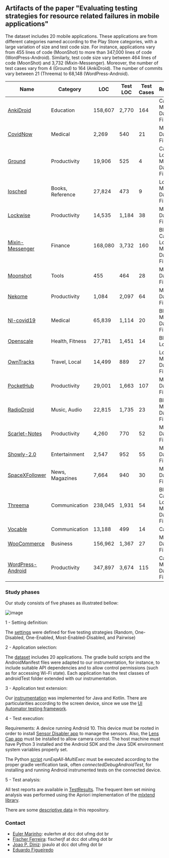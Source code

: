 ## Artifacts of the paper "Evaluating testing strategies for resource related failures in mobile applications"

The dataset includes 20 mobile applications. These applications are from different categories named according to the Play Store categories, with a large variation of size and test code size. For instance, applications vary from 455 lines of code (MoonShot) to more than 347,000 lines of code (WordPress-Android). Similarly, test code size vary between 464 lines of code (MoonShot) and 3,732 (Mixin-Messenger). Moreover, the number of test cases vary from 4 (Ground) to 164 (AnkiDroid). The number of commits vary between 21 (Threema) to 68,148 (WordPress-Android).

|Name 	        |Category  | LOC|	Test LOC	|Test Cases|Resources|	Commits	  |
|-------        |-------|---------|---------|-------|--------|-------                   |
|[AnkiDroid](pages/ankidroid.md)             |Education |158,607       |2,770   |164  |	Camera, Mobile Data, Wi-Fi      |13,643      |
|[CovidNow](pages/covidnow.md)             |Medical |2,269       |540   |21  |	Mobile Data, Wi-Fi      |85      |
|[Ground](pages/ground.md)             |Productivity |19,906      |525   |4  |	Camera, Location, Mobile Data, Wi-Fi      |4,936     |
|[Iosched](pages/iosched.md)             |Books, Reference |27,824       |473   |9  |	Location, Mobile Data, Wi-Fi       |3,101      |
|[Lockwise](pages/lockwise.md)             |Productivity |14,535       |1,184   |38  |	Mobile Data, Wi-Fi     |503      |
|[Mixin-Messenger](pages/mixin.md)             |Finance |168,080       |3,732   |160  |	Bluetooth, Camera, Location, Mobile Data, Wi-Fi     |8,086      |
|[Moonshot](pages/moonshot.md)             |Tools |455       |464   |28  |	Mobile Data, Wi-Fi    |351     |
|[Nekome](pages/nekome.md)             |Productivity |1,084       |2,097   |64  |	Mobile Data, Wi-Fi     |2,742      |
|[Nl-covid19](pages/nlcovid19.md)             |Medical |65,839       |1,114   |20  |	Bluetooth, Mobile Data, Wi-Fi     |1,293      |
|[Openscale](pages/openscale.md)             |Health, Fitness |27,781       |1,451   |14  |	Bluetooth, Location     |2,027      |
|[OwnTracks](pages/owntracks.md)             |Travel, Local |14,499       |889   |27  |	Location, Mobile Data, Wi-Fi     |1,995      |
|[PocketHub](pages/pockethub.md)             |Productivity |29,001       |1,663   |107  |	Mobile Data, Wi-Fi     |3,512      |
|[RadioDroid](pages/radiodroid.md)             |Music, Audio |22,815       |1,735   |23  |	Bluetooth, Mobile Data, Wi-Fi    |1,186      |
|[Scarlet-Notes](pages/scarletnotes.md)             |Productivity |4,260       |770   |52  |	Mobile Data, Wi-Fi    |656      |
|[Showly-2.0](pages/showly2.md)             |Entertainment |2,547       |952   |55  |	Mobile Data , Wi-Fi     |3,251     |
|[SpaceXFollower](pages/spacexfollower.md)             |News, Magazines |7,664       |940   |30  |	Mobile Data, Wi-Fi      |356      |
|[Threema](pages/threema.md)             |Communication |238,045       |1,931   |54  | Bluetooth, Camera, Location, Mobile Data, Wi-Fi    |21      |
|[Vocable](pages/vocable.md)             |Communication |13,188       |499   |14  | Camera     |863      |
|[WooCommerce](pages/woocommerce.md)             |Business |156,962       |1,367   |27  | Mobile Data, Wi-Fi     |26,527      |
|[WordPress-Android](pages/wordpress.md)             |Productivity |347,897       |3,674   |115  | Camera, Mobile Data, Wi-Fi     |68,148      |



### Study phases

Our study consists of five phases as illustrated bellow:

![image](https://user-images.githubusercontent.com/2692168/178997322-d8177282-4367-4f2c-9107-355b22ad36d6.png)

1 - Setting definition: 

The [settings](Settings) were defined for five testing strategies (Random, One-Disabled, One-Enabled, Most-Enabled-Disabled, and Pairwise) 

2 - Application selection: 

The [dataset](Dataset) includes 20 applications. The gradle build scripts and the AndroidManifest files were adapted to our instrumentation, for instance, to include suitable API dependencies and to allow control permissions (such as for accessing Wi-Fi state). Each application has the test classes of androidTest folder extended with our instrumentation.

3 - Application test extension: 

Our [instrumentation](TestInstrumentation) was implemented for Java and Kotlin. There are particularities according to the screen device, since we use the [UI Automator testing framework](https://developer.android.com/training/testing/other-components/ui-automator).

4 - Test execution: 

Requirements: A device running Android 10. This device must be rooted in order to install [Sensor Disabler app](https://play.google.com/store/apps/details?id=com.mrchandler.disableprox&hl=en&gl=US) to manage the sensors. Also, the [Lens Cap app](https://play.google.com/store/apps/details?id=com.ownzordage.chrx.lenscap&hl=en_IN&gl=US) must be installed to allow camera control.
The host machine must have Python 3 installed and the Android SDK and the Java SDK environment system variables properly set.

The Python [script](Scripts) *runExpAll-MultiExec* must be executed according to the proper gradle verification task, often *connectedDebugAndroidTest*, for installing and running Android instrumented tests on the connected device.

5 - Test analysis: 

All test reports are available in [TestResults](TestResults). The frequent item set mining analysis was performed using the Apriori implementation of the [mlxtend library](https://pypi.org/project/mlxtend/).

There are some [descriptive data](Descriptive%20data) in this repository.

### Contact

- [Euler Marinho](http://labsoft.dcc.ufmg.br/doku.php?id=people:students:euler_marinho): eulerhm at dcc dot ufmg dot br 
- [Fischer Ferreira](http://labsoft.dcc.ufmg.br/doku.php?id=people:students:fischer_ferreira): fischerjf at dcc dot ufmg dot br
- [Joao P. Diniz](http://labsoft.dcc.ufmg.br/doku.php?id=people:students:joao_diniz): jpaulo at dcc dot ufmg dot br
- [Eduardo Figueiredo](http://www.dcc.ufmg.br/~figueiredo)
